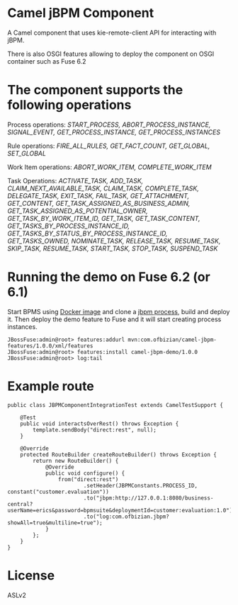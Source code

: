 Camel jBPM Component
====================
A Camel component that uses kie-remote-client API for interacting with jBPM.

There is also OSGI features allowing to deploy the component on OSGI container such as Fuse 6.2

The component supports the following operations
===============================================

Process operations: *START_PROCESS, ABORT_PROCESS_INSTANCE, SIGNAL_EVENT, GET_PROCESS_INSTANCE, GET_PROCESS_INSTANCES*

Rule operations: *FIRE_ALL_RULES, GET_FACT_COUNT, GET_GLOBAL, SET_GLOBAL*

Work Item operations: *ABORT_WORK_ITEM, COMPLETE_WORK_ITEM*

Task Operations: *ACTIVATE_TASK, ADD_TASK, CLAIM_NEXT_AVAILABLE_TASK, CLAIM_TASK, COMPLETE_TASK, DELEGATE_TASK, EXIT_TASK,
FAIL_TASK, GET_ATTACHMENT, GET_CONTENT, GET_TASK_ASSIGNED_AS_BUSINESS_ADMIN, GET_TASK_ASSIGNED_AS_POTENTIAL_OWNER,
GET_TASK_BY_WORK_ITEM_ID, GET_TASK, GET_TASK_CONTENT, GET_TASKS_BY_PROCESS_INSTANCE_ID, GET_TASKS_BY_STATUS_BY_PROCESS_INSTANCE_ID,
GET_TASKS_OWNED, NOMINATE_TASK, RELEASE_TASK, RESUME_TASK, SKIP_TASK, RESUME_TASK, START_TASK, STOP_TASK, SUSPEND_TASK*



Running the demo on Fuse 6.2 (or 6.1)
=====================================
  
Start BPMS using [Docker image](https://github.com/bibryam/dockerfiles/tree/master/eap-bpms) and clone a [jbpm process](https://github.com/bibryam/bpmsuite-customer-evaluation-repo.git), build and deploy it. Then deploy the demo feature to Fuse and it will start creating process instances.

    JBossFuse:admin@root> features:addurl mvn:com.ofbizian/camel-jbpm-features/1.0.0/xml/features 
    JBossFuse:admin@root> features:install camel-jbpm-demo/1.0.0
    JBossFuse:admin@root> log:tail

 
Example route
=============

    public class JBPMComponentIntegrationTest extends CamelTestSupport {

        @Test
        public void interactsOverRest() throws Exception {
            template.sendBody("direct:rest", null);
        }

        @Override
        protected RouteBuilder createRouteBuilder() throws Exception {
            return new RouteBuilder() {
                @Override
                public void configure() {
                    from("direct:rest")
                            .setHeader(JBPMConstants.PROCESS_ID, constant("customer.evaluation"))
                            .to("jbpm:http://127.0.0.1:8080/business-central?userName=erics&password=bpmsuite&deploymentId=customer:evaluation:1.0")
                            .to("log:com.ofbizian.jbpm?showAll=true&multiline=true");
                }
            };
        }
    }

License
=======
ASLv2
